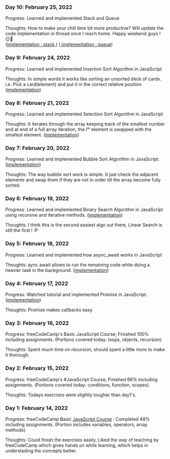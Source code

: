 [//]: # (Copy this template)
<!---
### Day 1: February 14, 2022 

Progress: 

Thoughts:
-->
### Day 10: February 25, 2022 

Progress: Learned and implemented Stack and Queue

Thoughts: How to make your chill time bit more productive? Will update the code implementation in thread once I reach home. Happy weekend guys ! 😉🍻 <br>
([implementation : stack,](https://github.com/incogGod/100-days-of-code/blob/580a972ba27b308361412f71fe4b9e7f951032bd/dsa-implementation/stack.js))
([ implementation : queue](https://github.com/incogGod/100-days-of-code/blob/580a972ba27b308361412f71fe4b9e7f951032bd/dsa-implementation/queue.js))
### Day 9: February 24, 2022 

Progress: Learned and implemented Insertion Sort Algorithm in JavaScript 

Thoughts: In simple words it works like sorting an unsorted deck of cards. i.e. Pick a card(element) and put it in the correct relative position ([implementation](https://github.com/incogGod/100-days-of-code/blob/b9f890ef9b3ebe4208da2c56040d911006e27f6e/dsa-implementation/insertion-sort.js))

### Day 8: February 21, 2022 

Progress: Learned and implemented Selection Sort Algorithm in JavaScript 

Thoughts: It iterates through the array keeping track of the smallest number and at end of a full array iteration, the iᵗʰ element is swapped with the smallest element. ([implementation](https://github.com/incogGod/100-days-of-code/blob/f870cf1dddf25fc7eb5e7ac92f4e1745bf510600/dsa-implementation/selection-sort.js))

### Day 7: February 20, 2022 

Progress: Learned and implemented Bubble Sort Algorithm in JavaScript. ([implementation](https://github.com/incogGod/100-days-of-code/blob/7dc2164d38f9b712d7dcecf66709110723ad0c69/dsa-implementation/bubble-sort.js))

Thoughts: The way bubble sort work is simple. It just check the adjacent elements and swap them if they are not in order till the array become fully sorted.

### Day 6: February 19, 2022 

Progress: Learned and implemented Binary Search Algorithm in JavaScript using recursive and iterative methods. ([implementation](https://github.com/incogGod/100-days-of-code/blob/176bec0205eeedd45adbc55e6376f75fda53db29/dsa-implementation/binary-search.js))

Thoughts: I think this is the second easiest algo out there, Linear Search is still the first ! :P

### Day 5: February 18, 2022 

Progress: Learned and implemented how async_await works in JavaScript 

Thoughts: aync await allows to run the remaining code while doing a heavier task in the background. ([implementation](https://github.com/incogGod/100-days-of-code/blob/e1d38d20fbe44a8fc5e7e891bd8afc1a8b67e5ad/misc/async-await.js))

### Day 4: February 17, 2022 

Progress: Watched tutorial and implemented Promise in JavaScript. ([implementation](https://github.com/incogGod/100-days-of-code/blob/302ee21dfdbb0f92781ed10603078839c547040e/misc/promise.js))

Thoughts: Promise makes callbacks easy

### Day 3: February 16, 2022 

Progress: freeCodeCamp's Basic JavaScript Course; Finished 100% including assignments. (Portions covered today: loops, objects, recursion)

Thoughts: Spent much time on recursion, should spent a little more to make it thorough.

### Day 2: February 15, 2022 

Progress: freeCodeCamp's #JavaScript Course; Finished 66% including assignments. (Portions covered today: conditions, function, scopes)

Thoughts: Todays exercises were slightly tougher than day1's.

### Day 1: February 14, 2022 

Progress: freeCodeCamp Basic [JavaScript Course](https://www.freecodecamp.org/learn/javascript-algorithms-and-data-structures/basic-javascript/) : Completed 48% including assignments. (Portion includes variables, operators, array methods)

Thoughts: Could finish the exercises easily. Liked the way of teaching by freeCodeCamp which gives hands on while learning, which helps in understading the concepts better.

